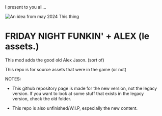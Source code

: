 I present to you all...

![An idea from may 2024](https://github.com/XenonHedgehog/FNF-AlexJMod/raw/refs/heads/main/Promo/Untitled628_20250209215734.png)
This thing

# FRIDAY NIGHT FUNKIN' + ALEX (le assets.)
This mod adds the good old Alex Jason. (sort of)

This repo is for source assets that were in the game (or not)

NOTES: 
- This github repository page is made for the new version, not the legacy version. If you want to look at some stuff that exists in the legacy version, check the old folder.

- This repo is also unfinished/W.I.P, especially the new content.
